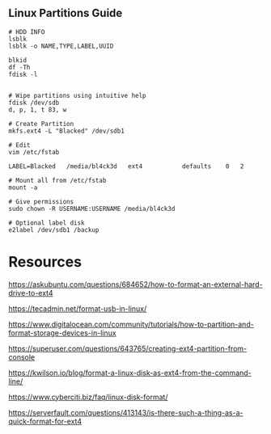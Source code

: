 ## Linux Partitions Guide

```shell
# HDD INFO
lsblk 
lsblk -o NAME,TYPE,LABEL,UUID

blkid 
df -Th
fdisk -l


# Wipe partitions using intuitive help
fdisk /dev/sdb
d, p, 1, t 83, w

# Create Partition
mkfs.ext4 -L "Blacked" /dev/sdb1

# Edit 
vim /etc/fstab

LABEL=Blacked	/media/bl4ck3d   ext4			defaults	0	2

# Mount all from /etc/fstab
mount -a 

# Give permissions 
sudo chown -R USERNAME:USERNAME /media/bl4ck3d

# Optional label disk
e2label /dev/sdb1 /backup
```

# Resources
https://askubuntu.com/questions/684652/how-to-format-an-external-hard-drive-to-ext4

https://tecadmin.net/format-usb-in-linux/

https://www.digitalocean.com/community/tutorials/how-to-partition-and-format-storage-devices-in-linux

https://superuser.com/questions/643765/creating-ext4-partition-from-console

https://kwilson.io/blog/format-a-linux-disk-as-ext4-from-the-command-line/

https://www.cyberciti.biz/faq/linux-disk-format/

https://serverfault.com/questions/413143/is-there-such-a-thing-as-a-quick-format-for-ext4

